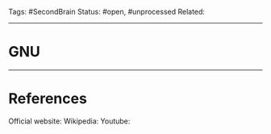 Tags: #SecondBrain 
Status: #open, #unprocessed
Related: 

---
# GNU







---
# References
Official website:
Wikipedia:
Youtube: